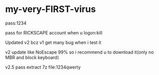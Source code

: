 # my-very-FIRST-virus
pass:1234

pass for RICKSCAPE account when u logon:kill

Updated v2 bcz v1 get many bug when i test it

v2 update like NoEscape 99% so i recommend u to download it(only no MBR and block keyboard)

v2.5 pass extract 7z file:1234qwerty

